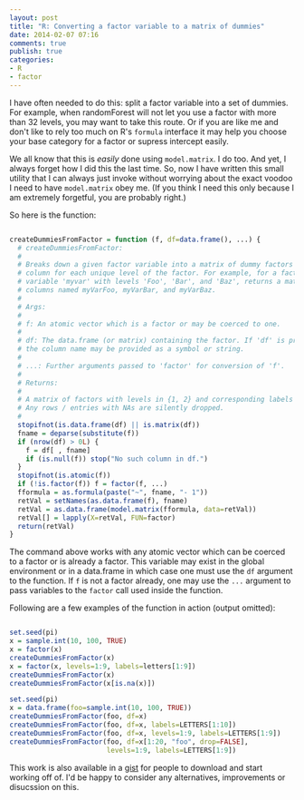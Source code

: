 ```yaml
---
layout: post
title: "R: Converting a factor variable to a matrix of dummies"
date: 2014-02-07 07:16
comments: true
publish: true
categories: 
- R
- factor
---
```


I have often needed to do this: split a factor variable into a set of dummies. For example, when randomForest will not let you use a factor with more than 32 levels, you may want to take this route. Or if you are like me and don't like to rely too much on R's `formula` interface it may help you choose your base category for a factor or supress intercept easily.

<!--more-->

We all know that this is _easily_ done using `model.matrix`. I do too. And yet, I always forget how I did this the last time. So, now I have written this small utility that I can always just invoke without worrying about the exact voodoo I need to have `model.matrix` obey me. (If you think I need this only because I am extremely forgetful, you are probably right.)

So here is the function:


```r

createDummiesFromFactor = function (f, df=data.frame(), ...) {
  # createDummiesFromFactor:
  #
  # Breaks down a given factor variable into a matrix of dummy factors with a
  # column for each unique level of the factor. For example, for a factor
  # variable 'myvar' with levels 'Foo', 'Bar', and 'Baz', returns a matrix with
  # columns named myVarFoo, myVarBar, and myVarBaz.
  #
  # Args:
  #
  # f: An atomic vector which is a factor or may be coerced to one.
  #
  # df: The data.frame (or matrix) containing the factor. If 'df' is provided,
  # the column name may be provided as a symbol or string.
  #
  # ...: Further arguments passed to 'factor' for conversion of 'f'.
  #
  # Returns:
  #
  # A matrix of factors with levels in {1, 2} and corresponding labels {0, 1}.
  # Any rows / entries with NAs are silently dropped.
  #
  stopifnot(is.data.frame(df) || is.matrix(df))
  fname = deparse(substitute(f))
  if (nrow(df) > 0L) {
    f = df[ , fname]
    if (is.null(f)) stop("No such column in df.")
  }
  stopifnot(is.atomic(f))
  if (!is.factor(f)) f = factor(f, ...)
  fformula = as.formula(paste("~", fname, "- 1"))
  retVal = setNames(as.data.frame(f), fname)
  retVal = as.data.frame(model.matrix(fformula, data=retVal))
  retVal[] = lapply(X=retVal, FUN=factor)
  return(retVal)
}

```


The command above works with any atomic vector which can be coerced to a factor or is already a factor. This variable may exist in the global environment or in a data.frame in which case one must use the `df` argument to the function. If `f` is not a factor already, one may use the `...` argument to pass variables to the `factor` call used inside the function.

Following are a few examples of the function in action (output omitted):


```r

set.seed(pi)
x = sample.int(10, 100, TRUE)
x = factor(x)
createDummiesFromFactor(x)
x = factor(x, levels=1:9, labels=letters[1:9])
createDummiesFromFactor(x)
createDummiesFromFactor(x[is.na(x)])

set.seed(pi)
x = data.frame(foo=sample.int(10, 100, TRUE))
createDummiesFromFactor(foo, df=x)
createDummiesFromFactor(foo, df=x, labels=LETTERS[1:10])
createDummiesFromFactor(foo, df=x, levels=1:9, labels=LETTERS[1:9])
createDummiesFromFactor(foo, df=x[1:20, "foo", drop=FALSE],
                        levels=1:9, labels=LETTERS[1:9])

```


This work is also available in a [gist][thisgist] for people to download and start working off of. I'd be happy to consider any alternatives, improvements or disucssion on this.

<!--links-->
[thisgist]: https://gist.github.com/akhilsbehl/8894978
